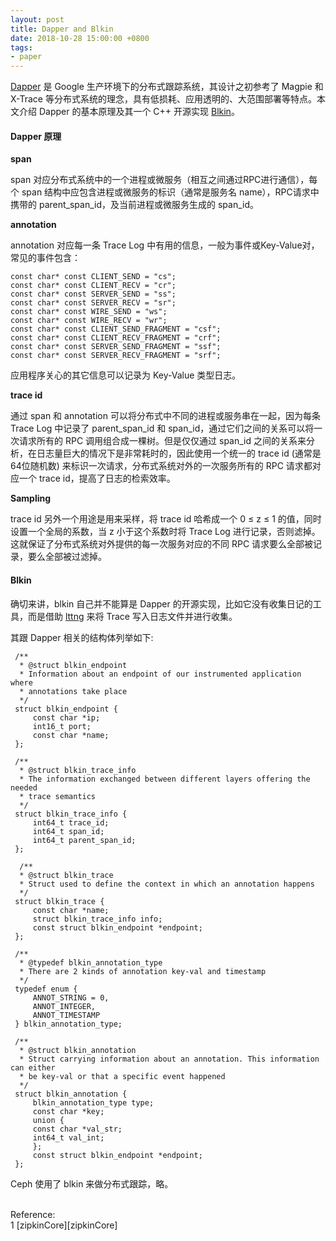 ```yaml
---
layout: post
title: Dapper and Blkin
date: 2018-10-28 15:00:00 +0800
tags:
- paper
---
```


[Dapper](/assets/201810/dapper.pdf) 是 Google 生产环境下的分布式跟踪系统，其设计之初参考了 Magpie 和 X-Trace 等分布式系统的理念，具有低损耗、应用透明的、大范围部署等特点。本文介绍 Dapper 的基本原理及其一个 C++ 开源实现 [Blkin][blkin]。

<h4>Dapper 原理</h4>

**span**

span 对应分布式系统中的一个进程或微服务（相互之间通过RPC进行通信），每个 span 结构中应包含进程或微服务的标识（通常是服务名 name），RPC请求中携带的 parent_span_id，及当前进程或微服务生成的 span_id。

**annotation**

annotation 对应每一条 Trace Log 中有用的信息，一般为事件或Key-Value对，常见的事件包含：

    const char* const CLIENT_SEND = "cs";
    const char* const CLIENT_RECV = "cr";
    const char* const SERVER_SEND = "ss";
    const char* const SERVER_RECV = "sr";
    const char* const WIRE_SEND = "ws";
    const char* const WIRE_RECV = "wr";
    const char* const CLIENT_SEND_FRAGMENT = "csf";
    const char* const CLIENT_RECV_FRAGMENT = "crf";
    const char* const SERVER_SEND_FRAGMENT = "ssf";
    const char* const SERVER_RECV_FRAGMENT = "srf";

应用程序关心的其它信息可以记录为 Key-Value 类型日志。

**trace id**

通过 span 和 annotation 可以将分布式中不同的进程或服务串在一起，因为每条 Trace Log 中记录了 parent_span_id 和 span_id，通过它们之间的关系可以将一次请求所有的 RPC 调用组合成一棵树。但是仅仅通过 span_id 之间的关系来分析，在日志量巨大的情况下是非常耗时的，因此使用一个统一的 trace id (通常是64位随机数) 来标识一次请求，分布式系统对外的一次服务所有的 RPC 请求都对应一个 trace
id，提高了日志的检索效率。

**Sampling**

trace id 另外一个用途是用来采样，将 trace id 哈希成一个 0 ≤ z ≤ 1 的值，同时设置一个全局的系数，当 z 小于这个系数时将 Trace Log 进行记录，否则滤掉。这就保证了分布式系统对外提供的每一次服务对应的不同 RPC 请求要么全部被记录，要么全部被过滤掉。

<h4>Blkin</h4>

确切来讲，blkin 自己并不能算是 Dapper 的开源实现，比如它没有收集日记的工具，而是借助 [lttng][lttng] 来将 Trace 写入日志文件并进行收集。

其跟 Dapper 相关的结构体列举如下:

```
 /**
  * @struct blkin_endpoint
  * Information about an endpoint of our instrumented application where
  * annotations take place
  */
 struct blkin_endpoint {
     const char *ip;
     int16_t port;
     const char *name;
 };

 /**
  * @struct blkin_trace_info
  * The information exchanged between different layers offering the needed
  * trace semantics
  */
 struct blkin_trace_info {
     int64_t trace_id;
     int64_t span_id;
     int64_t parent_span_id;
 };

  /**
  * @struct blkin_trace
  * Struct used to define the context in which an annotation happens
  */
 struct blkin_trace {
     const char *name;
     struct blkin_trace_info info;
     const struct blkin_endpoint *endpoint;
 };

 /**
  * @typedef blkin_annotation_type
  * There are 2 kinds of annotation key-val and timestamp
  */
 typedef enum {
     ANNOT_STRING = 0,
     ANNOT_INTEGER,
     ANNOT_TIMESTAMP
 } blkin_annotation_type;

 /**
  * @struct blkin_annotation
  * Struct carrying information about an annotation. This information can either
  * be key-val or that a specific event happened
  */
 struct blkin_annotation {
     blkin_annotation_type type;
     const char *key;
     union {
     const char *val_str;
     int64_t val_int;
     };
     const struct blkin_endpoint *endpoint;
 };
```

Ceph 使用了 blkin 来做分布式跟踪，略。

<br>
<span class="post-meta">
Reference:
</span>
<br>
<span class="post-meta">
1 [zipkinCore][zipkinCore]
</span>

[blkin]: https://github.com/ceph/blkin
[zipkinCore]: https://github.com/openzipkin/zipkin-api/blob/master/thrift/zipkinCore.thrift
[lttng]: https://lttng.org/docs/v2.10/
